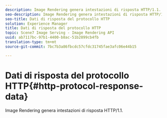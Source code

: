 ```yaml
---
description: Image Rendering genera intestazioni di risposta HTTP/1.1.
seo-description: Image Rendering genera intestazioni di risposta HTTP/1.1.
seo-title: Dati di risposta del protocollo HTTP
solution: Experience Manager
title: Dati di risposta del protocollo HTTP
topic: Scene7 Image Serving - Image Rendering API
uuid: ab7117bc-97b1-4400-b8ac-51b2899cb4fb
translation-type: tm+mt
source-git-commit: 7bc7b3a86fbcdc57cfdc31745fae3afc06e44b15

---
```



# Dati di risposta del protocollo HTTP{#http-protocol-response-data}

Image Rendering genera intestazioni di risposta HTTP/1.1.

